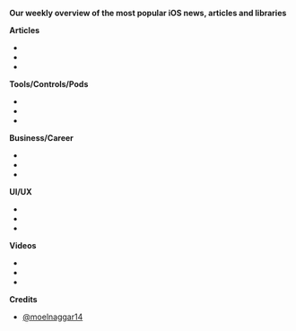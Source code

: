**Our weekly overview of the most popular iOS news, articles and libraries**


**Articles**

*
*
*

**Tools/Controls/Pods**

*
*
*

**Business/Career**

*
*
*

**UI/UX**

*
*
*

**Videos**

*
*
*

**Credits**
 
* [@moelnaggar14](https://github.com/MoElnaggar14)
